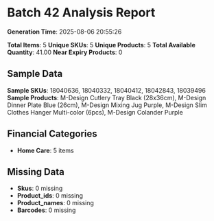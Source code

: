 # Batch 42 Analysis Report

**Generation Time**: 2025-08-06 20:55:26

**Total Items**: 5
**Unique SKUs**: 5
**Unique Products**: 5
**Total Available Quantity**: 41.00
**Near Expiry Products**: 0

## Sample Data
**Sample SKUs**: 18040636, 18040332, 18040412, 18042843, 18039496
**Sample Products**: M-Design Cutlery Tray Black (28x36cm), M-Design Dinner Plate Blue (26cm), M-Design Mixing Jug Purple, M-Design Slim Clothes Hanger Multi-color (6pcs), M-Design Colander Purple

## Financial Categories
- **Home Care**: 5 items

## Missing Data
- **Skus**: 0 missing
- **Product_ids**: 0 missing
- **Product_names**: 0 missing
- **Barcodes**: 0 missing
